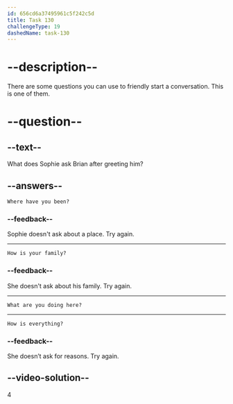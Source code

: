 ```yaml
---
id: 656cd6a37495961c5f242c5d
title: Task 130
challengeType: 19
dashedName: task-130
---
```


<!--
AUDIO REFERENCE:
Sophie: Oh, look who's here! Hey, Brian! How is everything?
-->

# --description--

There are some questions you can use to friendly start a conversation. This is one of them.

# --question--

## --text--

What does Sophie ask Brian after greeting him?

## --answers--

`Where have you been?`

### --feedback--

Sophie doesn't ask about a place. Try again.

---

`How is your family?`

### --feedback--

She doesn't ask about his family. Try again.

---

`What are you doing here?`

---

`How is everything?`

### --feedback--

She doesn’t ask for reasons. Try again.

## --video-solution--

4
